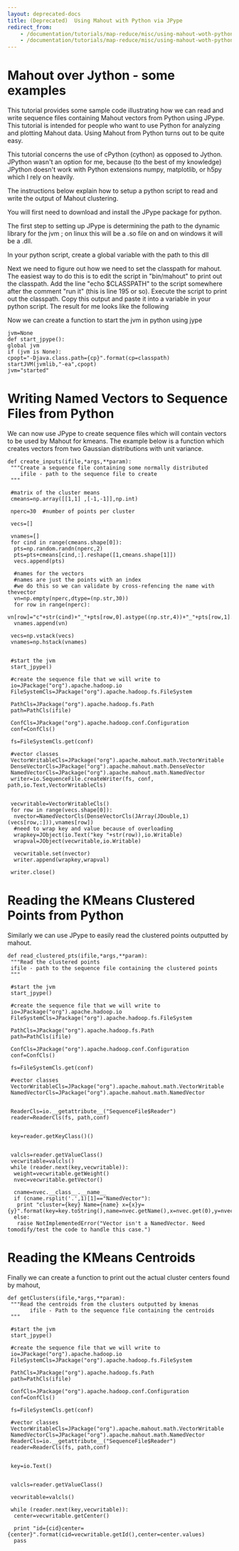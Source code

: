 ```yaml
---
layout: deprecated-docs
title: (Deprecated)  Using Mahout with Python via JPype
redirect_from:
    - /documentation/tutorials/map-reduce/misc/using-mahout-woth-python-via-jpype
    - /documentation/tutorials/map-reduce/misc/using-mahout-woth-python-via-jpype.html
---
```



<a name="UsingMahoutwithPythonviaJPype-overview"></a>
# Mahout over Jython - some examples
This tutorial provides some sample code illustrating how we can read and
write sequence files containing Mahout vectors from Python using JPype.
This tutorial is intended for people who want to use Python for analyzing
and plotting Mahout data. Using Mahout from Python turns out to be quite
easy.

This tutorial concerns the use of cPython (cython) as opposed to Jython.
JPython wasn't an option for me, because  (to the best of my knowledge)
JPython doesn't work with Python extensions numpy, matplotlib, or h5py
which I rely on heavily.

The instructions below explain how to setup a python script to read and
write the output of Mahout clustering.

You will first need to download and install the JPype package for python.

The first step to setting up JPype is determining the path to the dynamic
library for the jvm ; on linux this will be a .so file on and on windows it
will be a .dll.

In your python script, create a global variable with the path to this dll



Next we need to figure out how we need to set the classpath for mahout. The
easiest way to do this is to edit the script in "bin/mahout" to print out
the classpath. Add the line "echo $CLASSPATH" to the script somewhere after
the comment "run it" (this is line 195 or so). Execute the script to print
out the classpath.  Copy this output and paste it into a variable in your
python script. The result for me looks like the following




Now we can create a function to start the jvm in python using jype

    jvm=None
    def start_jpype():
    global jvm
    if (jvm is None):
    cpopt="-Djava.class.path={cp}".format(cp=classpath)
    startJVM(jvmlib,"-ea",cpopt)
    jvm="started"



<a name="UsingMahoutwithPythonviaJPype-WritingNamedVectorstoSequenceFilesfromPython"></a>
# Writing Named Vectors to Sequence Files from Python
We can now use JPype to create sequence files which will contain vectors to
be used by Mahout for kmeans. The example below is a function which creates
vectors from two Gaussian distributions with unit variance.


    def create_inputs(ifile,*args,**param):
     """Create a sequence file containing some normally distributed
    	ifile - path to the sequence file to create
     """

     #matrix of the cluster means
     cmeans=np.array([[1,1] ,[-1,-1]],np.int)

     nperc=30  #number of points per cluster

     vecs=[]

     vnames=[]
     for cind in range(cmeans.shape[0]):
      pts=np.random.randn(nperc,2)
      pts=pts+cmeans[cind,:].reshape([1,cmeans.shape[1]])
      vecs.append(pts)

      #names for the vectors
      #names are just the points with an index
      #we do this so we can validate by cross-refencing the name with thevector
      vn=np.empty(nperc,dtype=(np.str,30))
      for row in range(nperc):
       vn[row]="c"+str(cind)+"_"+pts[row,0].astype((np.str,4))+"_"+pts[row,1].astype((np.str,4))
      vnames.append(vn)

     vecs=np.vstack(vecs)
     vnames=np.hstack(vnames)


     #start the jvm
     start_jpype()

     #create the sequence file that we will write to
     io=JPackage("org").apache.hadoop.io
     FileSystemCls=JPackage("org").apache.hadoop.fs.FileSystem

     PathCls=JPackage("org").apache.hadoop.fs.Path
     path=PathCls(ifile)

     ConfCls=JPackage("org").apache.hadoop.conf.Configuration
     conf=ConfCls()

     fs=FileSystemCls.get(conf)

     #vector classes
     VectorWritableCls=JPackage("org").apache.mahout.math.VectorWritable
     DenseVectorCls=JPackage("org").apache.mahout.math.DenseVector
     NamedVectorCls=JPackage("org").apache.mahout.math.NamedVector
     writer=io.SequenceFile.createWriter(fs, conf, path,io.Text,VectorWritableCls)


     vecwritable=VectorWritableCls()
     for row in range(vecs.shape[0]):
      nvector=NamedVectorCls(DenseVectorCls(JArray(JDouble,1)(vecs[row,:])),vnames[row])
      #need to wrap key and value because of overloading
      wrapkey=JObject(io.Text("key "+str(row)),io.Writable)
      wrapval=JObject(vecwritable,io.Writable)

      vecwritable.set(nvector)
      writer.append(wrapkey,wrapval)

     writer.close()


<a name="UsingMahoutwithPythonviaJPype-ReadingtheKMeansClusteredPointsfromPython"></a>
# Reading the KMeans Clustered Points from Python
Similarly we can use JPype to easily read the clustered points outputted by
mahout.

    def read_clustered_pts(ifile,*args,**param):
     """Read the clustered points
     ifile - path to the sequence file containing the clustered points
     """

     #start the jvm
     start_jpype()

     #create the sequence file that we will write to
     io=JPackage("org").apache.hadoop.io
     FileSystemCls=JPackage("org").apache.hadoop.fs.FileSystem

     PathCls=JPackage("org").apache.hadoop.fs.Path
     path=PathCls(ifile)

     ConfCls=JPackage("org").apache.hadoop.conf.Configuration
     conf=ConfCls()

     fs=FileSystemCls.get(conf)

     #vector classes
     VectorWritableCls=JPackage("org").apache.mahout.math.VectorWritable
     NamedVectorCls=JPackage("org").apache.mahout.math.NamedVector


     ReaderCls=io.__getattribute__("SequenceFile$Reader")
     reader=ReaderCls(fs, path,conf)


     key=reader.getKeyClass()()


     valcls=reader.getValueClass()
     vecwritable=valcls()
     while (reader.next(key,vecwritable)):
      weight=vecwritable.getWeight()
      nvec=vecwritable.getVector()

      cname=nvec.__class__.__name__
      if (cname.rsplit('.',1)[1]=="NamedVector"):
       print "cluster={key} Name={name} x={x}y={y}".format(key=key.toString(),name=nvec.getName(),x=nvec.get(0),y=nvec.get(1))
      else:
       raise NotImplementedError("Vector isn't a NamedVector. Need tomodify/test the code to handle this case.")


<a name="UsingMahoutwithPythonviaJPype-ReadingtheKMeansCentroids"></a>
# Reading the KMeans Centroids
Finally we can create a function to print out the actual cluster centers
found by mahout,

    def getClusters(ifile,*args,**param):
     """Read the centroids from the clusters outputted by kmenas
    	   ifile - Path to the sequence file containing the centroids
     """

     #start the jvm
     start_jpype()

     #create the sequence file that we will write to
     io=JPackage("org").apache.hadoop.io
     FileSystemCls=JPackage("org").apache.hadoop.fs.FileSystem

     PathCls=JPackage("org").apache.hadoop.fs.Path
     path=PathCls(ifile)

     ConfCls=JPackage("org").apache.hadoop.conf.Configuration
     conf=ConfCls()

     fs=FileSystemCls.get(conf)

     #vector classes
     VectorWritableCls=JPackage("org").apache.mahout.math.VectorWritable
     NamedVectorCls=JPackage("org").apache.mahout.math.NamedVector
     ReaderCls=io.__getattribute__("SequenceFile$Reader")
     reader=ReaderCls(fs, path,conf)


     key=io.Text()


     valcls=reader.getValueClass()

     vecwritable=valcls()

     while (reader.next(key,vecwritable)):
      center=vecwritable.getCenter()

      print "id={cid}center={center}".format(cid=vecwritable.getId(),center=center.values)
      pass
